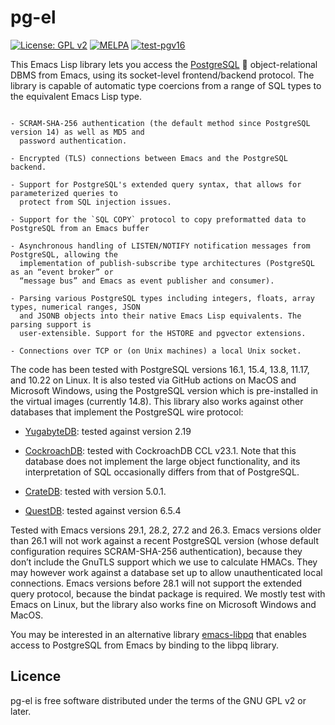 # pg-el

[![License: GPL v2](https://img.shields.io/badge/License-GPL%20v2-blue.svg)](https://www.gnu.org/licenses/old-licenses/gpl-2.0)
[![MELPA](https://melpa.org/packages/pg-badge.svg)](https://melpa.org/#/pg)
[![test-pgv16](https://github.com/emarsden/pg-el/workflows/test-pgv16/badge.svg)](https://github.com/emarsden/pg-el/workflows/test-pgv16/badge.svg)

This Emacs Lisp library lets you access the [PostgreSQL](https://www.postgresql.org/) 🐘
object-relational DBMS from Emacs, using its socket-level frontend/backend protocol. The library is
capable of automatic type coercions from a range of SQL types to the equivalent Emacs Lisp type.


~~~admonish note title="Supported features"

- SCRAM-SHA-256 authentication (the default method since PostgreSQL version 14) as well as MD5 and
  password authentication.

- Encrypted (TLS) connections between Emacs and the PostgreSQL backend.

- Support for PostgreSQL's extended query syntax, that allows for parameterized queries to
  protect from SQL injection issues.

- Support for the `SQL COPY` protocol to copy preformatted data to PostgreSQL from an Emacs buffer

- Asynchronous handling of LISTEN/NOTIFY notification messages from PostgreSQL, allowing the
  implementation of publish-subscribe type architectures (PostgreSQL as an “event broker” or
  “message bus” and Emacs as event publisher and consumer).

- Parsing various PostgreSQL types including integers, floats, array types, numerical ranges, JSON
  and JSONB objects into their native Emacs Lisp equivalents. The parsing support is
  user-extensible. Support for the HSTORE and pgvector extensions.

- Connections over TCP or (on Unix machines) a local Unix socket.
~~~

The code has been tested with PostgreSQL versions 16.1, 15.4, 13.8, 11.17, and 10.22 on Linux. It is
also tested via GitHub actions on MacOS and Microsoft Windows, using the PostgreSQL version which is
pre-installed in the virtual images (currently 14.8). This library also works against other
databases that implement the PostgreSQL wire protocol:

- [YugabyteDB](https://yugabyte.com/): tested against version 2.19

- [CockroachDB](https://github.com/cockroachdb/cockroach): tested with CockroachDB CCL v23.1. Note
  that this database does not implement the large object functionality, and its interpretation of
  SQL occasionally differs from that of PostgreSQL.

- [CrateDB](https://crate.io/): tested with version 5.0.1.

- [QuestDB](https://questdb.io/): tested against version 6.5.4

Tested with Emacs versions 29.1, 28.2, 27.2 and 26.3. Emacs versions older than 26.1 will not work
against a recent PostgreSQL version (whose default configuration requires SCRAM-SHA-256
authentication), because they don’t include the GnuTLS support which we use to calculate HMACs. They
may however work against a database set up to allow unauthenticated local connections. Emacs
versions before 28.1 will not support the extended query protocol, because the bindat package is
required. We mostly test with Emacs on Linux, but the library also works fine on Microsoft Windows
and MacOS.

You may be interested in an alternative library [emacs-libpq](https://github.com/anse1/emacs-libpq)
that enables access to PostgreSQL from Emacs by binding to the libpq library.



## Licence

pg-el is free software distributed under the terms of the GNU GPL v2 or later.
